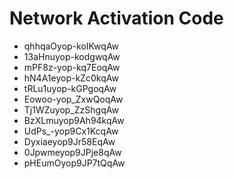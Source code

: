 # Network Activation Code
* qhhqaOyop-koIKwqAw
* 13aHnuyop-kodgwqAw
* mPF8z-yop-kq7EoqAw
* hN4A1eyop-kZc0kqAw
* tRLu1uyop-kGPgoqAw
* Eowoo-yop_ZxwQoqAw
* Tj1WZuyop_ZzShgqAw
* BzXLmuyop9Ah94kqAw
* UdPs_-yop9Cx1KcqAw
* Dyxiaeyop9Jr58EqAw
* 0Jpwmeyop9JPje8qAw
* pHEumOyop9JP7tQqAw